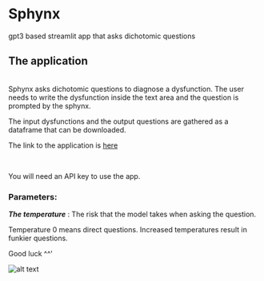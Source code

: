 # Sphynx
gpt3 based streamlit app that asks dichotomic questions

## The application

<br>
Sphynx asks dichotomic questions to diagnose a dysfunction. The user needs to write the dysfunction inside the text area and the question is prompted by the sphynx.

The input dysfunctions and the output questions are gathered as a dataframe that can be downloaded.

The link to the application is [here](https://tacticalnuclearraccoon-sphynx-app-ultkdb.streamlit.app/)

<br>

You will need an API key to use the app.

### Parameters:

***The temperature*** : The risk that the model takes when asking the question. 

Temperature 0 means direct questions. Increased temperatures result in funkier questions. 


Good luck ^^'





![alt text](https://upload.wikimedia.org/wikipedia/commons/thumb/7/77/A_Sphynx_cat.jpg/1024px-A_Sphynx_cat.jpg)
